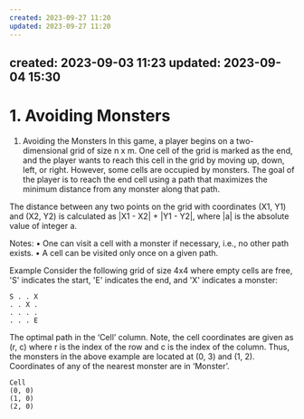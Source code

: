 ```yaml
---
created: 2023-09-27 11:20
updated: 2023-09-27 11:20
---
```

created: 2023-09-03 11:23
updated: 2023-09-04 15:30
---
# 1. Avoiding Monsters

1. Avoiding the Monsters
In this game, a player begins on a two-dimensional grid of size n x m. One cell of the grid is marked as the end, and the player wants to reach this cell in the grid by moving up, down, left, or right. However, some cells are occupied by monsters. The goal of the player is to reach the end cell using a path that maximizes the minimum distance from any monster along that path.

The distance between any two points on the grid with coordinates (X1, Y1) and (X2, Y2) is calculated as |X1 - X2| + |Y1 - Y2|, where |a| is the absolute value of integer a.

Notes:
• One can visit a cell with a monster if necessary, i.e., no other path exists.
• A cell can be visited only once on a given path.

Example
Consider the following grid of size 4x4 where empty cells are free, 'S' indicates the start, 'E' indicates the end, and 'X' indicates a monster:

```
S . . X
. . X .
. . . . 
. . . E
```

The optimal path in the ‘Cell’ column. Note, the cell coordinates are given as (r, c) where r is the index of the row and c is the index of the column. Thus, the monsters in the above example are located at (0, 3) and (1, 2). Coordinates of any of the nearest monster are in ‘Monster’.

```
Cell
(0, 0)
(1, 0)
(2, 0)
```
